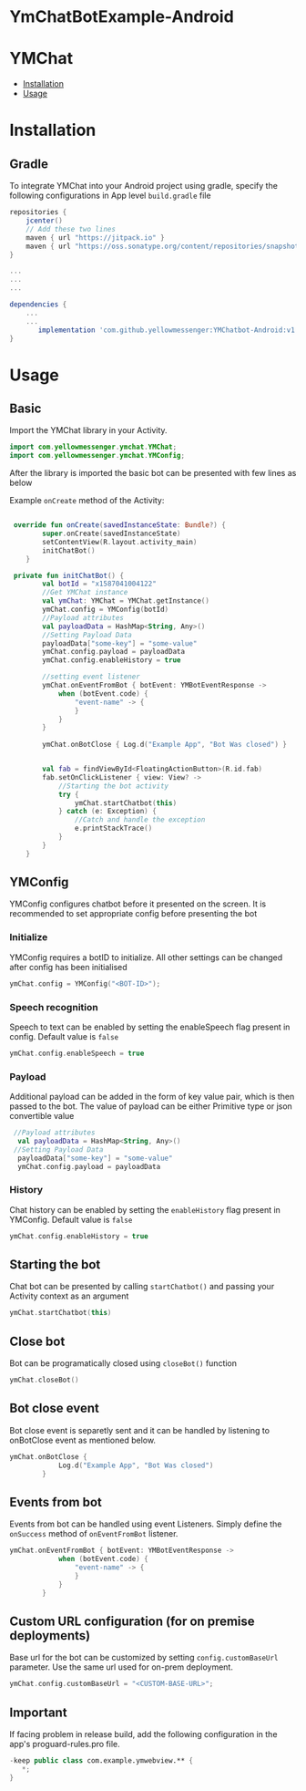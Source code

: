# YmChatBotExample-Android
# YMChat
- [Installation](#installation)
- [Usage](#usage)

# Installation
## Gradle
To integrate YMChat into your Android project using gradle, specify the following configurations in App level `build.gradle` file
```gradle
repositories {
    jcenter()
    // Add these two lines 
    maven { url "https://jitpack.io" }
    maven { url "https://oss.sonatype.org/content/repositories/snapshots/" }
}

...
...
...

dependencies {
    ...
    ...
	   implementation 'com.github.yellowmessenger:YMChatbot-Android:v1.3.0
}
```
  
# Usage
## Basic
Import the YMChat library in your Activity.
```java
import com.yellowmessenger.ymchat.YMChat;
import com.yellowmessenger.ymchat.YMConfig;
```

After the library is imported the basic bot can be presented with few lines as below 

Example `onCreate` method of the Activity:
```kotlin

 override fun onCreate(savedInstanceState: Bundle?) {
        super.onCreate(savedInstanceState)
        setContentView(R.layout.activity_main)
        initChatBot()
    }

 private fun initChatBot() {
        val botId = "x1587041004122"
        //Get YMChat instance
        val ymChat: YMChat = YMChat.getInstance()
        ymChat.config = YMConfig(botId)
        //Payload attributes
        val payloadData = HashMap<String, Any>()
        //Setting Payload Data
        payloadData["some-key"] = "some-value"
        ymChat.config.payload = payloadData
        ymChat.config.enableHistory = true

        //setting event listener
        ymChat.onEventFromBot { botEvent: YMBotEventResponse ->
            when (botEvent.code) {
                "event-name" -> {
                }
            }
        }
        
        ymChat.onBotClose { Log.d("Example App", "Bot Was closed") }


        val fab = findViewById<FloatingActionButton>(R.id.fab)
        fab.setOnClickListener { view: View? ->
            //Starting the bot activity
            try {
                ymChat.startChatbot(this)
            } catch (e: Exception) {
                //Catch and handle the exception
                e.printStackTrace()
            }
        }
    }

```

## YMConfig
YMConfig configures chatbot before it presented on the screen. It is recommended to set appropriate config before presenting the bot

### Initialize
YMConfig requires a botID to initialize. All other settings can be changed after config has been initialised
```kotlin
ymChat.config = YMConfig("<BOT-ID>");
```

### Speech recognition
Speech to text can be enabled by setting the enableSpeech flag present in config. Default value is `false`
```kotlin
ymChat.config.enableSpeech = true
```

### Payload
Additional payload can be added in the form of key value pair, which is then passed to the bot. The value of payload can be either Primitive type or json convertible value
```kotlin
 //Payload attributes
  val payloadData = HashMap<String, Any>()
 //Setting Payload Data
  payloadData["some-key"] = "some-value"
  ymChat.config.payload = payloadData
```

### History
Chat history can be enabled by setting the `enableHistory` flag present in YMConfig. Default value is `false`
```kotlin
ymChat.config.enableHistory = true
```

## Starting the bot
Chat bot can be presented by calling `startChatbot()` and passing your Activity context as an argument
```kotlin
ymChat.startChatbot(this)
```


## Close bot
Bot can be programatically closed using `closeBot()` function
```kotlin
ymChat.closeBot()
```

## Bot close event
Bot close event is separetly sent and it can be handled by listening to onBotClose event as mentioned below.

```kotlin
ymChat.onBotClose { 
            Log.d("Example App", "Bot Was closed") 
        }
```

## Events from bot
Events from bot can be handled using event Listeners.  Simply define the `onSuccess` method of `onEventFromBot` listener.

```kotlin
ymChat.onEventFromBot { botEvent: YMBotEventResponse ->
            when (botEvent.code) {
                "event-name" -> {
                }
            }
        }
```
## Custom URL configuration (for on premise deployments)
Base url for the bot can be customized by setting `config.customBaseUrl` parameter. Use the same url used for on-prem deployment.

```kotlin
ymChat.config.customBaseUrl = "<CUSTOM-BASE-URL>";
```


## Important
If facing problem in release build, add the following configuration in the app's proguard-rules.pro file.
```kotlin
-keep public class com.example.ymwebview.** {
   *;
}
```


